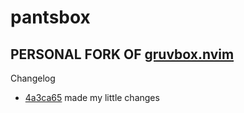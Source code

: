 # pantsbox

## PERSONAL FORK OF [gruvbox.nvim](https://github.com/ellisonleao/gruvbox.nvim)

Changelog
- [4a3ca65](https://github.com/pants721/pantsbox/commit/4a3ca65bb7d5c9118b5659659cfa0c89172842a3) made my little changes
